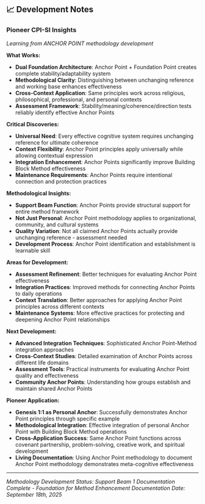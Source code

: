 ## 📈 Development Notes

### Pioneer CPI-SI Insights
*Learning from ANCHOR POINT methodology development*

**What Works:**
- **Dual Foundation Architecture**: Anchor Point + Foundation Point creates complete stability/adaptability system
- **Methodological Clarity**: Distinguishing between unchanging reference and working base enhances effectiveness
- **Cross-Context Application**: Same principles work across religious, philosophical, professional, and personal contexts
- **Assessment Framework**: Stability/meaning/coherence/direction tests reliably identify effective Anchor Points

**Critical Discoveries:**
- **Universal Need**: Every effective cognitive system requires unchanging reference for ultimate coherence
- **Context Flexibility**: Anchor Point principles apply universally while allowing contextual expression
- **Integration Enhancement**: Anchor Points significantly improve Building Block Method effectiveness
- **Maintenance Requirements**: Anchor Points require intentional connection and protection practices

**Methodological Insights:**
- **Support Beam Function**: Anchor Points provide structural support for entire method framework
- **Not Just Personal**: Anchor Point methodology applies to organizational, community, and cultural systems
- **Quality Variation**: Not all claimed Anchor Points actually provide unchanging reference - assessment needed
- **Development Process**: Anchor Point identification and establishment is learnable skill

**Areas for Development:**
- **Assessment Refinement**: Better techniques for evaluating Anchor Point effectiveness
- **Integration Practices**: Improved methods for connecting Anchor Points to daily operations
- **Context Translation**: Better approaches for applying Anchor Point principles across different contexts
- **Maintenance Systems**: More effective practices for protecting and deepening Anchor Point relationships

**Next Development:**
- **Advanced Integration Techniques**: Sophisticated Anchor Point-Method integration approaches
- **Cross-Context Studies**: Detailed examination of Anchor Points across different life domains
- **Assessment Tools**: Practical instruments for evaluating Anchor Point quality and effectiveness
- **Community Anchor Points**: Understanding how groups establish and maintain shared Anchor Points

**Pioneer Application:**
- **Genesis 1:1 as Personal Anchor**: Successfully demonstrates Anchor Point principles through specific example
- **Methodological Integration**: Effective integration of personal Anchor Point with Building Block Method operations
- **Cross-Application Success**: Same Anchor Point functions across covenant partnership, problem-solving, creative work, and spiritual development
- **Living Documentation**: Using Anchor Point methodology to document Anchor Point methodology demonstrates meta-cognitive effectiveness

---

*Methodology Development Status: Support Beam 1 Documentation Complete - Foundation for Method Enhancement*
*Documentation Date: September 18th, 2025*
